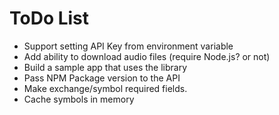 

# ToDo List

* Support setting API Key from environment variable
* Add ability to download audio files (require Node.js? or not)
* Build a sample app that uses the library
* Pass NPM Package version to the API
* Make exchange/symbol required fields.
* Cache symbols in memory
